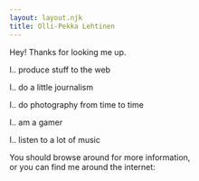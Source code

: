 ```yaml
---
layout: layout.njk
title: Olli-Pekka Lehtinen
---
```

<div id="typed-strings">
    <p>Hey! Thanks for looking me up.</p>
    <p>I.. produce stuff to the web</p>
    <p>I.. do a little journalism</p>
    <p>I.. do photography from time to time</p>
    <p>I.. am a gamer</p>
    <p>I.. listen to a lot of music</p>
    <p>You should browse around for more information, <br/>or
    you can find me around the internet:</p>
</div>
<span class="title is-2" id="typed"></span>
<p class="buttons is-8">
  <a class="button is-large">
<span>
<i class="fab fa-steam"></i>
  </span>
  </a>
    <a class="button is-large">
<span>
<i class="fab fa-twitter"></i>
  </span>
  </a>
    <a class="button is-large">
    <span>
<i class="fab fa-spotify"></i>
  </span>
  </a>
    <a class="button is-large">
    <span>
<i class="fab fa-facebook"></i>
  </span>
  </a>
    <a class="button is-large">
    <span>
<i class="fab fa-keybase"></i>
  </span>
  </a>
    <a class="button is-large">
    <span>
<i class="fab fa-soundcloud"></i>
  </span>
  </a>
    <a class="button is-large" >
    <span>
<i class="fab fa-github"></i>
  </span>
  </a>
  </p>
  <script src="https://cdn.jsdelivr.net/npm/typed.js@2.0.9"></script>
<script>
  var typed = new Typed('#typed', {
    stringsElement: '#typed-strings',
    smartBackspace: true,
    typeSpeed: 50
  });
</script>